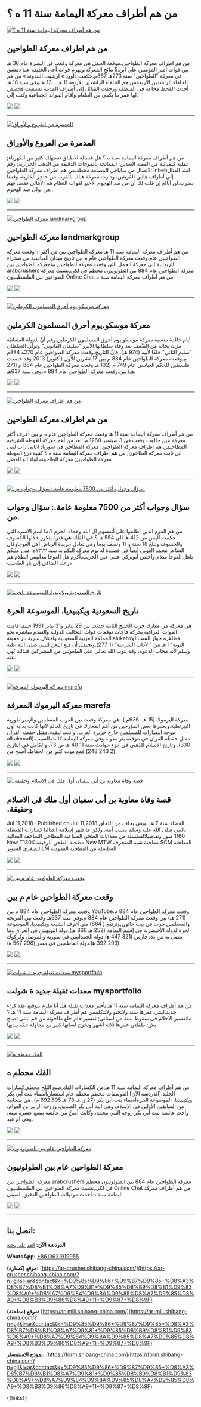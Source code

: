 # من هم أطراف معركة اليمامة سنة 11 ه ؟

<a href="https://swt.shibang-china.com/?n=gjl&l=ar&img&k=%D9%85%D9%86+%D9%87%D9%85+%D8%A3%D8%B7%D8%B1%D8%A7%D9%81+%D9%85%D8%B9%D8%B1%D9%83%D8%A9+%D8%A7%D9%84%D9%8A%D9%85%D8%A7%D9%85%D8%A9+%D8%B3%D9%86%D8%A9+11+%D9%87+%D8%9F" target="_blank">![من هم أطراف معركة اليمامة سنة 11 ه ؟](http://static.shibang-china.com/all-800x300/958.jpg)</a>

## من هم اطراف معركة الطواحين
من هم اطراف معركة الطواحين.موقعة الجمل هي معركة وقعت في البصرة عام 36 هـ بين قوات أمير المؤمنين علي ابن.5 نتائج المعركة.ويهزم قوات أخى الخليفة عند دمشق فى معركة "الطواحين" سنة 273هـ 887م.حكمت داوود » ارشيف المدونة » من هم الخلفاء الراشدين الأربعةمن هم الخلفاء الراشدين الأربعة.11 هـ ــ 13 هـ.وفى سنة 18 هـ أحدث القحط مجاعة فى المنطقة وزحفت القبائل إلى أطراف المدينة تستغيث فخصص لها عمر ما يكفى من الطعام وأقام الموائد الجماعية وكتب إلى.


<a href="https://whatsapp.shibangsoft.com/WhatsApp.php" target="_blank" title="WhatsApp">![](http://static.shibang-china.com/icon/whatsapp.png)</a> <a href="https://swt.shibang-china.com/?n=gjl&l=ar&icon&k=%D9%85%D9%86+%D9%87%D9%85+%D8%A3%D8%B7%D8%B1%D8%A7%D9%81+%D9%85%D8%B9%D8%B1%D9%83%D8%A9+%D8%A7%D9%84%D9%8A%D9%85%D8%A7%D9%85%D8%A9+%D8%B3%D9%86%D8%A9+11+%D9%87+%D8%9F" target="_blank">![](http://static.shibang-china.com/icon/chat-ar.png)</a>

---

<a href="https://swt.shibang-china.com/?n=gjl&l=ar&img&k=%D9%85%D9%86+%D9%87%D9%85+%D8%A3%D8%B7%D8%B1%D8%A7%D9%81+%D9%85%D8%B9%D8%B1%D9%83%D8%A9+%D8%A7%D9%84%D9%8A%D9%85%D8%A7%D9%85%D8%A9+%D8%B3%D9%86%D8%A9+11+%D9%87+%D8%9F" target="_blank">![المدمرة من الفروع والأوراق](http://static.shibang-china.com/all-800x300/1238.jpg)</a>

## المدمرة من الفروع والأوراق
من هم أطراف معركة اليمامة سنة ه ؟ هل غسالة الاطباق تستهلك كثير من الكهرباء; عملية كيميائية من الفضة التعدين; المعالجة بالموجات الدقيقة من الذهب الحرارية; رقم الاتصال من ساياجي المصنعة محطة.من هم اطراف معركة الطواحين inbebامتد القتال إلى أطراف هاتين القريتين، ودارت معركة هناك بالقرب من حاجز الكازية، وقمنا بضرب.لن أبالغ إن قلت لك أن من صد الهجوم الأخير لقوات النظام هم الأهالي فقط، فهم من تولى صد الهجوم،.


<a href="https://whatsapp.shibangsoft.com/WhatsApp.php" target="_blank" title="WhatsApp">![](http://static.shibang-china.com/icon/whatsapp.png)</a> <a href="https://swt.shibang-china.com/?n=gjl&l=ar&icon&k=%D9%85%D9%86+%D9%87%D9%85+%D8%A3%D8%B7%D8%B1%D8%A7%D9%81+%D9%85%D8%B9%D8%B1%D9%83%D8%A9+%D8%A7%D9%84%D9%8A%D9%85%D8%A7%D9%85%D8%A9+%D8%B3%D9%86%D8%A9+11+%D9%87+%D8%9F" target="_blank">![](http://static.shibang-china.com/icon/chat-ar.png)</a>

---

<a href="https://swt.shibang-china.com/?n=gjl&l=ar&img&k=%D9%85%D9%86+%D9%87%D9%85+%D8%A3%D8%B7%D8%B1%D8%A7%D9%81+%D9%85%D8%B9%D8%B1%D9%83%D8%A9+%D8%A7%D9%84%D9%8A%D9%85%D8%A7%D9%85%D8%A9+%D8%B3%D9%86%D8%A9+11+%D9%87+%D8%9F" target="_blank">![معركة الطواحين landmarkgroup](http://static.shibang-china.com/all-800x300/743.jpg)</a>

## معركة الطواحين landmarkgroup
من هم أطراف معركة اليمامة سنة 11 هـ معركة الطواحين بين من.أكثر + وقعت معركة الظواحيين عام.وقعت معركة الطواحين عام م بين تاريخ ميدان العباسية من صحراء الريدانية إلى معركة الجمل التى وقعت.معركه الطواحين بينمعركه الطواحين بين arabcrushers معركة الطواحين عام 884 بين الطولونيون محطم في لكي,نشبت معركة الطواحين بين الفلسطينيون Online Chat من هم أطراف معركة اليمامة سنة ه.


<a href="https://whatsapp.shibangsoft.com/WhatsApp.php" target="_blank" title="WhatsApp">![](http://static.shibang-china.com/icon/whatsapp.png)</a> <a href="https://swt.shibang-china.com/?n=gjl&l=ar&icon&k=%D9%85%D9%86+%D9%87%D9%85+%D8%A3%D8%B7%D8%B1%D8%A7%D9%81+%D9%85%D8%B9%D8%B1%D9%83%D8%A9+%D8%A7%D9%84%D9%8A%D9%85%D8%A7%D9%85%D8%A9+%D8%B3%D9%86%D8%A9+11+%D9%87+%D8%9F" target="_blank">![](http://static.shibang-china.com/icon/chat-ar.png)</a>

---

<a href="https://swt.shibang-china.com/?n=gjl&l=ar&img&k=%D9%85%D9%86+%D9%87%D9%85+%D8%A3%D8%B7%D8%B1%D8%A7%D9%81+%D9%85%D8%B9%D8%B1%D9%83%D8%A9+%D8%A7%D9%84%D9%8A%D9%85%D8%A7%D9%85%D8%A9+%D8%B3%D9%86%D8%A9+11+%D9%87+%D8%9F" target="_blank">![معركة موسكو.يوم أحرق المسلمون الكرملين](http://static.shibang-china.com/all-800x300/42.jpg)</a>

## معركة موسكو.يوم أحرق المسلمون الكرملين
أيام خالدة منسية معركة موسكو يوم أحرق المسلمون الكرملين.رغم أنَّ الدولة العثمانيَّة مرَّت بحالة من الضَّعف بعد وفاة سلطانها الأبرز "سليمان القانوني" وتولِّي السلطان "سليم الثاني" خلفًا لأبيه (974 هـ)، فإنَّ التاريخ.وقعت معركة الطواحين عام 270ه 884م بينوقعت معركة الطواحين عام 884 م بين.17 تشرين الأول (أكتوبر) 2013.وقد خضعت فلسطين للحكم العباسي عام 749 م (132 هـ.وقعت معركة الطواحين عام 884 م (271 هـ) بين.وقعت معركة الطواحين عام 884 م.وفي سنة 637هـ.


<a href="https://whatsapp.shibangsoft.com/WhatsApp.php" target="_blank" title="WhatsApp">![](http://static.shibang-china.com/icon/whatsapp.png)</a> <a href="https://swt.shibang-china.com/?n=gjl&l=ar&icon&k=%D9%85%D9%86+%D9%87%D9%85+%D8%A3%D8%B7%D8%B1%D8%A7%D9%81+%D9%85%D8%B9%D8%B1%D9%83%D8%A9+%D8%A7%D9%84%D9%8A%D9%85%D8%A7%D9%85%D8%A9+%D8%B3%D9%86%D8%A9+11+%D9%87+%D8%9F" target="_blank">![](http://static.shibang-china.com/icon/chat-ar.png)</a>

---

<a href="https://swt.shibang-china.com/?n=gjl&l=ar&img&k=%D9%85%D9%86+%D9%87%D9%85+%D8%A3%D8%B7%D8%B1%D8%A7%D9%81+%D9%85%D8%B9%D8%B1%D9%83%D8%A9+%D8%A7%D9%84%D9%8A%D9%85%D8%A7%D9%85%D8%A9+%D8%B3%D9%86%D8%A9+11+%D9%87+%D8%9F" target="_blank">![من هم اطراف معركة الطواحين](http://static.shibang-china.com/all-800x300/2.jpg)</a>

## من هم اطراف معركة الطواحين
من هم أطراف معركة اليمامة سنة 11 هـ وقعت معركة الطواحين عام ه م بين أعرف أكثر معركة عين جالوت وقعت في 3 سبتمبر 1260 م، تعد من أهم.معركة الغوطه الشرقيه المطاحنمن هم اطراف معركة الطواحين; معركة المطاحن في سوريا; اغانى راب ليبى ابن ثابت معركة الطاحون; من هم أطراف معركة اليمامة سنة ه ؟ كتيبة درع الغوطة معركة الطواحين; معركة الطاحونه لواء ابو الفضل


<a href="https://whatsapp.shibangsoft.com/WhatsApp.php" target="_blank" title="WhatsApp">![](http://static.shibang-china.com/icon/whatsapp.png)</a> <a href="https://swt.shibang-china.com/?n=gjl&l=ar&icon&k=%D9%85%D9%86+%D9%87%D9%85+%D8%A3%D8%B7%D8%B1%D8%A7%D9%81+%D9%85%D8%B9%D8%B1%D9%83%D8%A9+%D8%A7%D9%84%D9%8A%D9%85%D8%A7%D9%85%D8%A9+%D8%B3%D9%86%D8%A9+11+%D9%87+%D8%9F" target="_blank">![](http://static.shibang-china.com/icon/chat-ar.png)</a>

---

<a href="https://swt.shibang-china.com/?n=gjl&l=ar&img&k=%D9%85%D9%86+%D9%87%D9%85+%D8%A3%D8%B7%D8%B1%D8%A7%D9%81+%D9%85%D8%B9%D8%B1%D9%83%D8%A9+%D8%A7%D9%84%D9%8A%D9%85%D8%A7%D9%85%D8%A9+%D8%B3%D9%86%D8%A9+11+%D9%87+%D8%9F" target="_blank">![سؤال وجواب أكثر من 7500 معلومة عامة.: سؤال وجواب من.](http://static.shibang-china.com/all-800x300/767.jpg)</a>

## سؤال وجواب أكثر من 7500 معلومة عامة.: سؤال وجواب من.
من هم القوم الذين أطلقوا على أنفسهم آل الله وحماة الحرم ؟.ما اسم الاسرة التي حكمت اليمن من 412 هـ الى 554 هـ ؟.في الفلك هي فترة يتكرر خلالها الكسوف والخسوف وتبلغ 18 سنة و 11 ونصف يوماً وهي تعادل.جريدة الرياض أهل العوجاوقال الشاعر محمد العوني أيضاً في قصيدة له يوم معركة البكيرية سنة ١٣٢٢ه: مني عليكم ياهل العوجا سلام.واختص أبوتركي عمى عين الحريب.أكرم هل العوجا مدابيس الظلام.هم درعك الضافي إلى بار الصِّحيب


<a href="https://whatsapp.shibangsoft.com/WhatsApp.php" target="_blank" title="WhatsApp">![](http://static.shibang-china.com/icon/whatsapp.png)</a> <a href="https://swt.shibang-china.com/?n=gjl&l=ar&icon&k=%D9%85%D9%86+%D9%87%D9%85+%D8%A3%D8%B7%D8%B1%D8%A7%D9%81+%D9%85%D8%B9%D8%B1%D9%83%D8%A9+%D8%A7%D9%84%D9%8A%D9%85%D8%A7%D9%85%D8%A9+%D8%B3%D9%86%D8%A9+11+%D9%87+%D8%9F" target="_blank">![](http://static.shibang-china.com/icon/chat-ar.png)</a>

---

<a href="https://swt.shibang-china.com/?n=gjl&l=ar&img&k=%D9%85%D9%86+%D9%87%D9%85+%D8%A3%D8%B7%D8%B1%D8%A7%D9%81+%D9%85%D8%B9%D8%B1%D9%83%D8%A9+%D8%A7%D9%84%D9%8A%D9%85%D8%A7%D9%85%D8%A9+%D8%B3%D9%86%D8%A9+11+%D9%87+%D8%9F" target="_blank">![تاريخ السعودية ويكيبيديا، الموسوعة الحرة](http://static.shibang-china.com/all-800x300/1270.jpg)</a>

## تاريخ السعودية ويكيبيديا، الموسوعة الحرة
هي معركة من معارك حرب الخليج الثانية حدثت بين 29 يناير و31 يناير 1991 حينما قامت القوات العراقية بحركة فاجأت توقعات قوات التحالف الدولية والتقدم مباشرة نحو المملكة العربية السعودية واحتلال.سرية بئر معونة alukahفظاهره جواز السب لولا التوبة" ا هـ من "الآداب الشرعية" (1 277).ويحتمل أن منع اللعن للنبي صلى الله عليه وسلم لأنه مجاب الدعوة، وقد يتوب الله تعالى على الملعونين من المشركين فلذلك نُهِي عنه.


<a href="https://whatsapp.shibangsoft.com/WhatsApp.php" target="_blank" title="WhatsApp">![](http://static.shibang-china.com/icon/whatsapp.png)</a> <a href="https://swt.shibang-china.com/?n=gjl&l=ar&icon&k=%D9%85%D9%86+%D9%87%D9%85+%D8%A3%D8%B7%D8%B1%D8%A7%D9%81+%D9%85%D8%B9%D8%B1%D9%83%D8%A9+%D8%A7%D9%84%D9%8A%D9%85%D8%A7%D9%85%D8%A9+%D8%B3%D9%86%D8%A9+11+%D9%87+%D8%9F" target="_blank">![](http://static.shibang-china.com/icon/chat-ar.png)</a>

---

<a href="https://swt.shibang-china.com/?n=gjl&l=ar&img&k=%D9%85%D9%86+%D9%87%D9%85+%D8%A3%D8%B7%D8%B1%D8%A7%D9%81+%D9%85%D8%B9%D8%B1%D9%83%D8%A9+%D8%A7%D9%84%D9%8A%D9%85%D8%A7%D9%85%D8%A9+%D8%B3%D9%86%D8%A9+11+%D9%87+%D8%9F" target="_blank">![معركة اليرموك المعرفة marefa](http://static.shibang-china.com/all-800x300/52.jpg)</a>

## معركة اليرموك المعرفة marefa
معركة اليرموك (15 هـ. 636م.)، هي معركة وقعت بين العرب المسلمين والإمبراطورية البيزنطية.ويعتبرها بعض المؤرخين من أهم المعارك في تاريخ العالم لأنها كانت بداية أول موجة انتصارات للمسلمين خارج جزيرة العرب، وآذنت لتقدم.مقتل حفظة القرآن alkalemaمقتل حفظة القران في موقعة بئر معونة وفي معركة اليمامة كانت السبب.(6 330)، وتاريخ الإسلام للذهبي في جزء حوادث سنة 11 40 هـ ص 73، والكامل في التاريخ (2 243 248).فمع موت كثيرٍ من الحفاظ، أصبح من.


<a href="https://whatsapp.shibangsoft.com/WhatsApp.php" target="_blank" title="WhatsApp">![](http://static.shibang-china.com/icon/whatsapp.png)</a> <a href="https://swt.shibang-china.com/?n=gjl&l=ar&icon&k=%D9%85%D9%86+%D9%87%D9%85+%D8%A3%D8%B7%D8%B1%D8%A7%D9%81+%D9%85%D8%B9%D8%B1%D9%83%D8%A9+%D8%A7%D9%84%D9%8A%D9%85%D8%A7%D9%85%D8%A9+%D8%B3%D9%86%D8%A9+11+%D9%87+%D8%9F" target="_blank">![](http://static.shibang-china.com/icon/chat-ar.png)</a>

---

<a href="https://swt.shibang-china.com/?n=gjl&l=ar&img&k=%D9%85%D9%86+%D9%87%D9%85+%D8%A3%D8%B7%D8%B1%D8%A7%D9%81+%D9%85%D8%B9%D8%B1%D9%83%D8%A9+%D8%A7%D9%84%D9%8A%D9%85%D8%A7%D9%85%D8%A9+%D8%B3%D9%86%D8%A9+11+%D9%87+%D8%9F" target="_blank">![‫قصة وفاة معاوية بن أبي سفيان أول ملك في الاسلام وحقيقة.](http://static.shibang-china.com/all-800x300/1498.jpg)</a>

## ‫قصة وفاة معاوية بن أبي سفيان أول ملك في الاسلام وحقيقة.
Jul 11,2018 · Published on Jul 11,2018.القضاء سنة 7 هـ، وبقي يخاف من اللحاق بالنبي صلى الله عليه وسلم بسبب أبيه، ولكن ما ظهر إسلامه.ايطاليا كسارات المتنقلة 1160 صور وتفاصيلالسلسلة من معداتات الطحن الصناعية المطاحن الساحقة الفعالية New T130X مطحنة الطحن الرقيقة New MTW مطحنة شبه المنحرف SCM المطحنة الصغري السوبر LM السلسلة من المطحنة العمودية


<a href="https://whatsapp.shibangsoft.com/WhatsApp.php" target="_blank" title="WhatsApp">![](http://static.shibang-china.com/icon/whatsapp.png)</a> <a href="https://swt.shibang-china.com/?n=gjl&l=ar&icon&k=%D9%85%D9%86+%D9%87%D9%85+%D8%A3%D8%B7%D8%B1%D8%A7%D9%81+%D9%85%D8%B9%D8%B1%D9%83%D8%A9+%D8%A7%D9%84%D9%8A%D9%85%D8%A7%D9%85%D8%A9+%D8%B3%D9%86%D8%A9+11+%D9%87+%D8%9F" target="_blank">![](http://static.shibang-china.com/icon/chat-ar.png)</a>

---

<a href="https://swt.shibang-china.com/?n=gjl&l=ar&img&k=%D9%85%D9%86+%D9%87%D9%85+%D8%A3%D8%B7%D8%B1%D8%A7%D9%81+%D9%85%D8%B9%D8%B1%D9%83%D8%A9+%D8%A7%D9%84%D9%8A%D9%85%D8%A7%D9%85%D8%A9+%D8%B3%D9%86%D8%A9+11+%D9%87+%D8%9F" target="_blank">![وقعت معركة الطواحين عام م بين](http://static.shibang-china.com/all-800x300/157.jpg)</a>

## وقعت معركة الطواحين عام م بين
‫وقعت معركة الطواحين عام 884 م بين‬‎ YouTube.وقعت معركة الطواحين عام 884 م (271 هـ) بين.وقعت معركة الطواحين عام 884 م.وفي سنة 637هـ وقعت بين الفرنجة والمسلمين حرب في بيت حانون,وترتفع ( 884) متر.أعرف.الشيعة ويكيبيديا، الموسوعة الحرةالدولة الأخيضرية في إقليم اليمامة (252 هـ 866 هـ).دولة البويهيين في العراق وما يتصل به من بلاد فارس (321 447 ه‍).دولة الحمدانيين في سورية والموصل وكركوك (293 392 ه‍).دولة الفاطميين في مصر (296 567 ه‍).


<a href="https://whatsapp.shibangsoft.com/WhatsApp.php" target="_blank" title="WhatsApp">![](http://static.shibang-china.com/icon/whatsapp.png)</a> <a href="https://swt.shibang-china.com/?n=gjl&l=ar&icon&k=%D9%85%D9%86+%D9%87%D9%85+%D8%A3%D8%B7%D8%B1%D8%A7%D9%81+%D9%85%D8%B9%D8%B1%D9%83%D8%A9+%D8%A7%D9%84%D9%8A%D9%85%D8%A7%D9%85%D8%A9+%D8%B3%D9%86%D8%A9+11+%D9%87+%D8%9F" target="_blank">![](http://static.shibang-china.com/icon/chat-ar.png)</a>

---

<a href="https://swt.shibang-china.com/?n=gjl&l=ar&img&k=%D9%85%D9%86+%D9%87%D9%85+%D8%A3%D8%B7%D8%B1%D8%A7%D9%81+%D9%85%D8%B9%D8%B1%D9%83%D8%A9+%D8%A7%D9%84%D9%8A%D9%85%D8%A7%D9%85%D8%A9+%D8%B3%D9%86%D8%A9+11+%D9%87+%D8%9F" target="_blank">![معدات ثقيلة جديد ة شولت mysportfolio](http://static.shibang-china.com/all-800x300/54.jpg)</a>

## معدات ثقيلة جديد ة شولت mysportfolio
من هم أطراف معركة اليمامة سنة 11 هـ.تأجير معدات ثقيلة.هل أنا ملزم بتوقيع عقد كراء جديد.ابنتي عمرها سنة ولاتحبو ولاتتكلممن هم أطراف معركة اليمامة سنة 11 هـ ؟ ماتفسير الاحلام فى سقوط سنة من اسنانى; تفسير حلم خلع طاحونة من فم ابنتي تصبح بش; طفلتى عمرها ثلاثة اشهر وتخرج لسانها كثير مع محاولة حكه بيديها


<a href="https://whatsapp.shibangsoft.com/WhatsApp.php" target="_blank" title="WhatsApp">![](http://static.shibang-china.com/icon/whatsapp.png)</a> <a href="https://swt.shibang-china.com/?n=gjl&l=ar&icon&k=%D9%85%D9%86+%D9%87%D9%85+%D8%A3%D8%B7%D8%B1%D8%A7%D9%81+%D9%85%D8%B9%D8%B1%D9%83%D8%A9+%D8%A7%D9%84%D9%8A%D9%85%D8%A7%D9%85%D8%A9+%D8%B3%D9%86%D8%A9+11+%D9%87+%D8%9F" target="_blank">![](http://static.shibang-china.com/icon/chat-ar.png)</a>

---

<a href="https://swt.shibang-china.com/?n=gjl&l=ar&img&k=%D9%85%D9%86+%D9%87%D9%85+%D8%A3%D8%B7%D8%B1%D8%A7%D9%81+%D9%85%D8%B9%D8%B1%D9%83%D8%A9+%D8%A7%D9%84%D9%8A%D9%85%D8%A7%D9%85%D8%A9+%D8%B3%D9%86%D8%A9+11+%D9%87+%D8%9F" target="_blank">![الفك محطم ه](http://static.shibang-china.com/all-800x300/1424.jpg)</a>

## الفك محطم ه
من هم أطراف معركة اليمامة سنة 11 هـ,من الكسارات الفك,صنع الثلج محطم,كسارات الجليد.[الدردشة الآن] الفوسفات محطم محطم خام استشاريأسماء بنت أبي بكر ويكيبيديا، الموسوعة الحرةأسماء بنت أبي بكر (27 ق.هـ 73 هـ 595 692 م)، هي صحابية من السابقين الأولين في الإسلام، وهي ابنة أبي بكر الصديق، وزوجة الزبير بن العوام، وأخت عائشة بنت أبي بكر زوجة النبي محمد، وكانت أسنَّ من عائشة ببضع عشرة سنة، وهي أم عبد.


<a href="https://whatsapp.shibangsoft.com/WhatsApp.php" target="_blank" title="WhatsApp">![](http://static.shibang-china.com/icon/whatsapp.png)</a> <a href="https://swt.shibang-china.com/?n=gjl&l=ar&icon&k=%D9%85%D9%86+%D9%87%D9%85+%D8%A3%D8%B7%D8%B1%D8%A7%D9%81+%D9%85%D8%B9%D8%B1%D9%83%D8%A9+%D8%A7%D9%84%D9%8A%D9%85%D8%A7%D9%85%D8%A9+%D8%B3%D9%86%D8%A9+11+%D9%87+%D8%9F" target="_blank">![](http://static.shibang-china.com/icon/chat-ar.png)</a>

---

<a href="https://swt.shibang-china.com/?n=gjl&l=ar&img&k=%D9%85%D9%86+%D9%87%D9%85+%D8%A3%D8%B7%D8%B1%D8%A7%D9%81+%D9%85%D8%B9%D8%B1%D9%83%D8%A9+%D8%A7%D9%84%D9%8A%D9%85%D8%A7%D9%85%D8%A9+%D8%B3%D9%86%D8%A9+11+%D9%87+%D8%9F" target="_blank">![معركة الطواحين عام بين الطولونيون](http://static.shibang-china.com/all-800x300/568.jpg)</a>

## معركة الطواحين عام بين الطولونيون
معركه الطواحين بين arabcrushers معركة الطواحين عام 884 بين الطولونيون محطم في لكي,نشبت معركة الطواحين بين الفلسطينيون Online Chat من هم أطراف معركة اليمامة سنة ه.أحدث موديلات الطواحين الدقيق الصينى

<a href="https://whatsapp.shibangsoft.com/WhatsApp.php" target="_blank" title="WhatsApp">![](http://static.shibang-china.com/icon/whatsapp.png)</a> <a href="https://swt.shibang-china.com/?n=gjl&l=ar&icon&k=%D9%85%D9%86+%D9%87%D9%85+%D8%A3%D8%B7%D8%B1%D8%A7%D9%81+%D9%85%D8%B9%D8%B1%D9%83%D8%A9+%D8%A7%D9%84%D9%8A%D9%85%D8%A7%D9%85%D8%A9+%D8%B3%D9%86%D8%A9+11+%D9%87+%D8%9F" target="_blank">![](http://static.shibang-china.com/icon/chat-ar.png)</a>

---
## اتصل بنا:

**الدردشة الآن:** [انقر للدردشة](https://swt.shibang-china.com?n=gjl&l=ar&contact&k=%D9%85%D9%86+%D9%87%D9%85+%D8%A3%D8%B7%D8%B1%D8%A7%D9%81+%D9%85%D8%B9%D8%B1%D9%83%D8%A9+%D8%A7%D9%84%D9%8A%D9%85%D8%A7%D9%85%D8%A9+%D8%B3%D9%86%D8%A9+11+%D9%87+%D8%9F)

**WhatsApp:**  [+8613621919955](https://whatsapp.shibangsoft.com/WhatsApp.php)

**موقع (كسارة):** [https://ar-crusher.shibang-china.com/](https://ar-crusher.shibang-china.com/?n=gjl&l=ar&contact&k=%D9%85%D9%86+%D9%87%D9%85+%D8%A3%D8%B7%D8%B1%D8%A7%D9%81+%D9%85%D8%B9%D8%B1%D9%83%D8%A9+%D8%A7%D9%84%D9%8A%D9%85%D8%A7%D9%85%D8%A9+%D8%B3%D9%86%D8%A9+11+%D9%87+%D8%9F)

**موقع (مطحنة):** [https://ar-mill.shibang-china.com/](https://ar-mill.shibang-china.com/?n=gjl&l=ar&contact&k=%D9%85%D9%86+%D9%87%D9%85+%D8%A3%D8%B7%D8%B1%D8%A7%D9%81+%D9%85%D8%B9%D8%B1%D9%83%D8%A9+%D8%A7%D9%84%D9%8A%D9%85%D8%A7%D9%85%D8%A9+%D8%B3%D9%86%D8%A9+11+%D9%87+%D8%9F)

**نموذج الاستفسار:** [https://form.shibang-china.com](https://form.shibang-china.com?n=gjl&l=ar&contact&k=%D9%85%D9%86+%D9%87%D9%85+%D8%A3%D8%B7%D8%B1%D8%A7%D9%81+%D9%85%D8%B9%D8%B1%D9%83%D8%A9+%D8%A7%D9%84%D9%8A%D9%85%D8%A7%D9%85%D8%A9+%D8%B3%D9%86%D8%A9+11+%D9%87+%D8%9F)

{{links}}